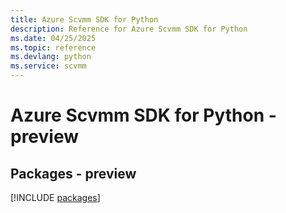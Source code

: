 ```yaml
---
title: Azure Scvmm SDK for Python
description: Reference for Azure Scvmm SDK for Python
ms.date: 04/25/2025
ms.topic: reference
ms.devlang: python
ms.service: scvmm
---
```

# Azure Scvmm SDK for Python - preview
## Packages - preview
[!INCLUDE [packages](scvmm-index.md)]